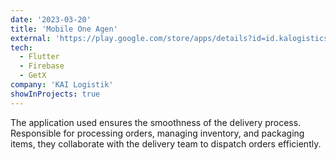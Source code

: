 ```yaml
---
date: '2023-03-20'
title: 'Mobile One Agen'
external: 'https://play.google.com/store/apps/details?id=id.kalogistics.mone_agen'
tech:
  - Flutter
  - Firebase
  - GetX
company: 'KAI Logistik'
showInProjects: true
---
```


The application used ensures the smoothness of the delivery process. Responsible for processing orders, managing inventory, and packaging items, they collaborate with the delivery team to dispatch orders efficiently.
